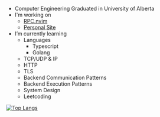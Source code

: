 - Computer Engineering Graduated in University of Alberta
- I'm working on
  - [RPC.nvim](https://github.com/Dekr0/RPC.nvim)
  - [Personal Site](https://github.com/Dekr0/dekr0.dev)
- I’m currently learning
  - Languages
    - Typescript
    - Golang
  - TCP/UDP & IP
  - HTTP
  - TLS
  - Backend Communication Patterns
  - Backend Execution Patterns
  - System Design
  - Leetcoding

[![Top Langs](https://github-readme-stats.vercel.app/api/top-langs/?username=Dekr0&layout=compact&theme=github_dark)](https://github.com/anuraghazra/github-readme-stats)
 

